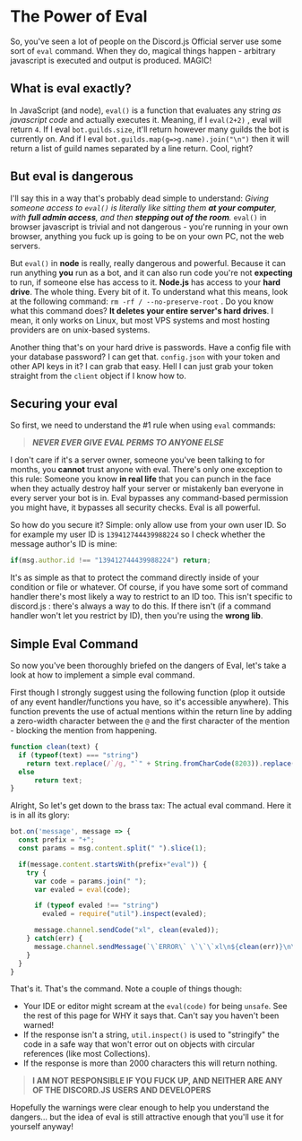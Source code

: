 # The Power of Eval

So, you've seen a lot of people on the Discord.js Official server use some sort of `eval` command. When they do, magical things happen - arbitrary javascript is executed and output is produced. MAGIC!

## What is eval exactly?

In JavaScript \(and node\), `eval()` is a function that evaluates any string _as javascript code_ and actually executes it. Meaning, if I `eval(2+2)` , eval will return `4`. If I eval `bot.guilds.size`, it'll return however many guilds the bot is currently on. And if I eval `bot.guilds.map(g=>g.name).join("\n")` then it will return a list of guild names separated by a line return. Cool, right?

## But eval is dangerous

I'll say this in a way that's probably dead simple to understand: _Giving someone access to _`eval()`_ is literally like sitting them **at your computer**, with **full admin access**, and then **stepping out of the room**._ `eval()` in browser javascript is trivial and not dangerous - you're running in your own browser, anything you fuck up is going to be on your own PC, not the web servers.

But `eval()` in **node** is really, really dangerous and powerful. Because it can run anything **you** run as a bot, and it can also run code you're not **expecting** to run, if someone else has access to it. **Node.js** has access to your **hard drive**. The whole thing. Every bit of it. To understand what this means, look at the following command: `rm -rf / --no-preserve-root` . Do you know what this command does? **It deletes your entire server's hard drives**. I mean, it only works on Linux, but most VPS systems and most hosting providers are on unix-based systems.

Another thing that's on your hard drive is passwords. Have a config file with your database password? I can get that. `config.json` with your token and other API keys in it? I can grab that easy. Hell I can just grab your token straight from the `client` object if I know how to.

## Securing your eval

So first, we need to understand the \#1 rule when using `eval` commands:

> _**NEVER EVER GIVE EVAL PERMS TO ANYONE ELSE**_

I don't care if it's a server owner, someone you've been talking to for months, you **cannot** trust anyone with eval. There's only one exception to this rule: Someone you know **in real life** that you can punch in the face when they actually destroy half your server or mistakenly ban everyone in every server your bot is in. Eval bypasses any command-based permission you might have, it bypasses all security checks. Eval is all powerful.

So how do you secure it? Simple: only allow use from your own user ID. So for example my user ID is `139412744439988224` so I check whether the message author's ID is mine:

```js
if(msg.author.id !== "139412744439988224") return;
```

It's as simple as that to protect the command directly inside of your condition or file or whatever. Of course, if you have some sort of command handler there's most likely a way to restrict to an ID too. This isn't specific to discord.js : there's always a way to do this. If there isn't \(if a command handler won't let you restrict by ID\), then you're using the **wrong lib**.

## Simple Eval Command

So now you've been thoroughly briefed on the dangers of Eval, let's take a look at how to implement a simple eval command.

First though I strongly suggest using the following function \(plop it outside of any event handler/functions you have, so it's accessible anywhere\). This function prevents the use of actual mentions within the return line by adding a zero-width character between the `@` and the first character of the mention - blocking the mention from happening.

```js
function clean(text) {
  if (typeof(text) === "string")
    return text.replace(/`/g, "`" + String.fromCharCode(8203)).replace(/@/g, "@" + String.fromCharCode(8203));
  else
      return text;
}
```

Alright, So let's get down to the brass tax: The actual eval command. Here it is in all its glory:

```js
bot.on('message', message => {
  const prefix = "+";
  const params = msg.content.split(" ").slice(1);

  if(message.content.startsWith(prefix+"eval")) {
    try {
      var code = params.join(" ");
      var evaled = eval(code);

      if (typeof evaled !== "string")
        evaled = require("util").inspect(evaled);

      message.channel.sendCode("xl", clean(evaled));   
    } catch(err) {
      message.channel.sendMessage(`\`ERROR\` \`\`\`xl\n${clean(err)}\n\`\`\``);
    }
  }
}
```

That's it. That's the command. Note a couple of things though:

* Your IDE or editor might scream at the `eval(code)` for being `unsafe`. See the rest of this page for WHY it says that. Can't say you haven't been warned!
* If the response isn't a string, `util.inspect()` is used to "stringify" the code in a safe way that won't error out on objects with circular references \(like most Collections\).
* If the response is more than 2000 characters this will return nothing.

> **I AM NOT RESPONSIBLE IF YOU FUCK UP, AND NEITHER ARE ANY OF THE DISCORD.JS USERS AND DEVELOPERS**

Hopefully the warnings were clear enough to help you understand the dangers... but the idea of eval is still attractive enough that you'll use it for yourself anyway!
